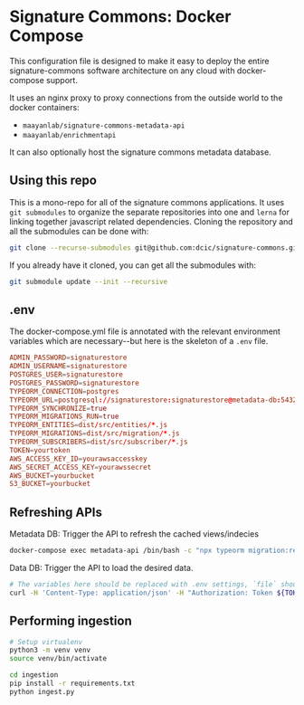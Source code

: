 # Signature Commons: Docker Compose

This configuration file is designed to make it easy to deploy the entire signature-commons software architecture on any cloud with docker-compose support.

It uses an nginx proxy to proxy connections from the outside world to the docker containers:
- `maayanlab/signature-commons-metadata-api`
- `maayanlab/enrichmentapi`

It can also optionally host the signature commons metadata database.

## Using this repo
This is a mono-repo for all of the signature commons applications. It uses `git submodules` to organize the separate repositories into one and `lerna` for linking together javascript related dependencies. Cloning the repository and all the submodules can be done with:

```bash
git clone --recurse-submodules git@github.com:dcic/signature-commons.git
```

If you already have it cloned, you can get all the submodules with:
```bash
git submodule update --init --recursive
```

## .env

The docker-compose.yml file is annotated with the relevant environment variables which are necessary--but here is the skeleton of a `.env` file.

```conf
ADMIN_PASSWORD=signaturestore
ADMIN_USERNAME=signaturestore
POSTGRES_USER=signaturestore
POSTGRES_PASSWORD=signaturestore
TYPEORM_CONNECTION=postgres
TYPEORM_URL=postgresql://signaturestore:signaturestore@metadata-db:5432/signaturestore
TYPEORM_SYNCHRONIZE=true
TYPEORM_MIGRATIONS_RUN=true
TYPEORM_ENTITIES=dist/src/entities/*.js
TYPEORM_MIGRATIONS=dist/src/migration/*.js
TYPEORM_SUBSCRIBERS=dist/src/subscriber/*.js
TOKEN=yourtoken
AWS_ACCESS_KEY_ID=yourawsaccesskey
AWS_SECRET_ACCESS_KEY=yourawssecret
AWS_BUCKET=yourbucket
S3_BUCKET=yourbucket
```

## Refreshing APIs
Metadata DB: Trigger the API to refresh the cached views/indecies
```bash
docker-compose exec metadata-api /bin/bash -c "npx typeorm migration:revert && npx typeorm migration:run"
```

Data DB: Trigger the API to load the desired data.
```bash
# The variables here should be replaced with .env settings, `file` should be set with the file used during ingestion.
curl -H 'Content-Type: application/json' -H "Authorization: Token ${TOKEN}" -X POST 'http://localhost/enrichmentapi/api/v1/load' -d "{\"bucket\": \"${AWS_BUCKET}\", \"file\": \"${file}.so\", \"datasetname\": \"${file}\"}'
```

## Performing ingestion
```bash
# Setup virtualenv
python3 -m venv venv
source venv/bin/activate

cd ingestion
pip install -r requirements.txt
python ingest.py
```
